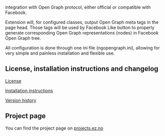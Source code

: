 integration with Open Graph protocol, either official or compatible with Facebook.

Extension will, for configured classes, output Open Graph meta tags in the
page head. Those tags will be used by Facebook Like button to properly generate
corresponding Open Graph representations (nodes) in Facebook Open Graph tree.

All configuration is done through one ini file (ngopengraph.ini),
allowing for very simple and painless installation and flexible use.

## License, installation instructions and changelog
[License](LICENSE)

[Installation instructions](doc/INSTALL.md)

[Version history](doc/HISTORY.md)

## Project page

You can find the project page on [projects.ez.no](http://projects.ez.no/ngopengraph)
